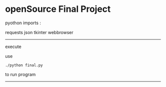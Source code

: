 # openSource Final Project

pyothon imports :

requests
json
tkinter
webbrowser

---

execute

use
```
./python final.py
```
to run program

---
